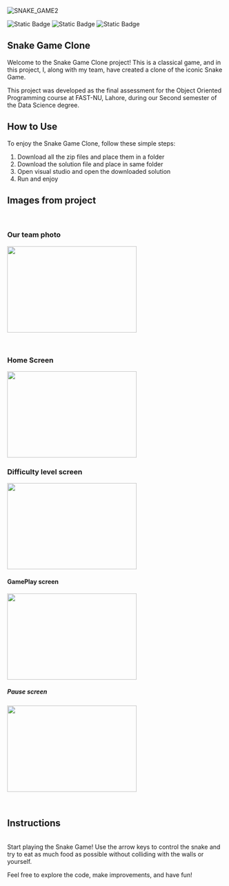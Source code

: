 
![SNAKE_GAME2](https://github.com/ahmdbilal81/SnakeGame_SFML_Cplusplus/assets/138764971/d3fd9218-d1b0-4d79-8741-ef66b8f49c53)

![Static Badge](https://img.shields.io/badge/Snake%20Game-SFML%20C%2B%2B-red) ![Static Badge](https://img.shields.io/badge/C%2B%2B-OPP%20Project-blue) ![Static Badge](https://img.shields.io/badge/FAST%20NUCES-Lahore-mustard)

<h2>Snake Game Clone</h2>

<p>Welcome to the Snake Game Clone project! This is a classical game, and in this project, I, along with my team, have created a clone of the iconic Snake Game.</p>

<p>This project was developed as the final assessment for the Object Oriented Programming course at FAST-NU, Lahore, during our Second semester of the Data Science degree.</p>

<h2>How to Use</h2>

<p>To enjoy the Snake Game Clone, follow these simple steps:</p>

<ol>
<li>Download all the zip files and place them in a folder</li>
<li>Download the solution file and place in same folder</li>
<li>Open visual studio and open the downloaded solution</li>
<li>Run and enjoy</li>
</ol>



<h2>Images from project</h2>
<p align="center">
<br>
<h3>Our team photo</h3>

<img src="https://github.com/ahmdbilal81/SnakeGame_SFML_Cplusplus/assets/138764971/3dbb1ecc-8e14-4418-bb5a-553180acd9e6"  width="300" 
     height="200"/>

<br>
<h3>Home Screen</h3>
<img  width="300" 
     height="200" src="https://github.com/ahmdbilal81/SnakeGame_SFML_Cplusplus/assets/138764971/b79f9a6d-2b54-42fb-b750-9d0dc9c1739b" />

<br>
<h3>Difficulty level screen</h3>
<img  width="300" 
     height="200" src="https://github.com/ahmdbilal81/SnakeGame_SFML_Cplusplus/assets/138764971/d22866a5-009c-4d12-95f8-c726791969fc" />

<br>
<h4>GamePlay screen</h4>
<img  width="300" 
     height="200" src="https://github.com/ahmdbilal81/SnakeGame_SFML_Cplusplus/assets/138764971/79cf200d-8173-4556-8c82-2d4934753886" />

<br>
<h5>Pause screen</h5>
<img  width="300" 
     height="200" src="https://github.com/ahmdbilal81/SnakeGame_SFML_Cplusplus/assets/138764971/04e3e045-c7c3-4887-a644-21403ed56943" />

</p>




<br>
<h2>Instructions</h2>
<br>
Start playing the Snake Game! Use the arrow keys to control the snake and try to eat as much food as possible without colliding with the walls or yourself.


<p>Feel free to explore the code, make improvements, and have fun!</p>

